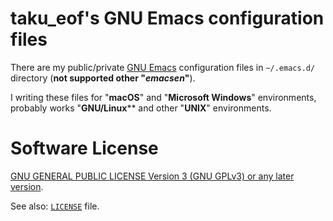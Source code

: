 # taku_eof's GNU Emacs configuration files

There are my public/private [GNU Emacs](https://www.gnu.org/software/emacs/) configuration files in `~/.emacs.d/` directory (**not supported other "*emacsen*"**).

I writing these files for "**macOS**" and "**Microsoft Windows**" environments, probably works "**GNU/Linux**** and other "**UNIX**" environments.


# Software License

[GNU GENERAL PUBLIC LICENSE Version 3 (GNU GPLv3) or any later version](https://www.gnu.org/licenses/gpl-3.0).

See also: [`LICENSE`](/LICENSE) file.
